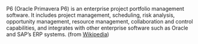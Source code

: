 P6 (Oracle Primavera P6) is an enterprise project portfolio management software. It includes project management, scheduling, risk analysis, opportunity management, resource management, collaboration and control capabilities, and integrates with other enterprise software such as Oracle and SAP’s ERP systems. (from [Wikipedia](https://en.wikipedia.org/wiki/Primavera_(software)))